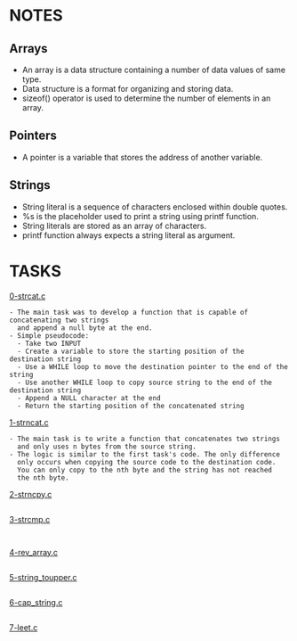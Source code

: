 # NOTES

## Arrays

- An array is a data structure containing a number of data values of same type.
- Data structure is a format for organizing and storing data.
- sizeof() operator is used to determine the number of elements in an array.

## Pointers

- A pointer is a variable that stores the address of another variable.

## Strings

- String literal is a sequence of characters enclosed within double quotes.
- %s is the placeholder used to print a string using printf function.
- String literals are stored as an array of characters.
- printf function always expects a string literal as argument.


# TASKS
[0-strcat.c](./0-strcat.c)
```
- The main task was to develop a function that is capable of concatenating two strings
  and append a null byte at the end.
- Simple pseudocode:
  - Take two INPUT
  - Create a variable to store the starting position of the destination string
  - Use a WHILE loop to move the destination pointer to the end of the string
  - Use another WHILE loop to copy source string to the end of the destination string
  - Append a NULL character at the end
  - Return the starting position of the concatenated string
```

[1-strncat.c](./1-strncat.c)
```
- The main task is to write a function that concatenates two strings
  and only uses n bytes from the source string.
- The logic is similar to the first task's code. The only difference
  only occurs when copying the source code to the destination code.
  You can only copy to the nth byte and the string has not reached
  the nth byte.
```

[2-strncpy.c](./2-strncpy.c)
```

```
[3-strcmp.c](./3-strcmp.c)
```


```

[4-rev_array.c](./4-rev_array.c)
```

```
[5-string_toupper.c](./5-string_toupper.c)
```

```

[6-cap_string.c](./6-cap_string.c)
```

```

[7-leet.c](./7-leet.c)

``` 

```
